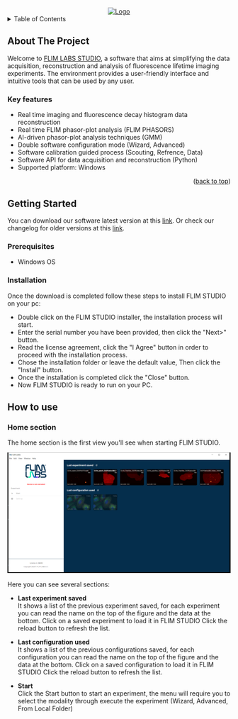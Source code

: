 <a name="readme-top"></a>

<!-- PROJECT LOGO -->
<br />
<div align="center">
  <a href="https://www.flimlabs.com/">
    <img src="../../assets/flimlabs-logo.png" alt="Logo" width="120" height="120">
  </a>
</div>


<!-- TABLE OF CONTENTS -->
<details>
  <summary>Table of Contents</summary>
  <ol>
    <li>
      <a href="#about-the-project">About The Project</a>
      <ul>
        <li><a href="#built-with">Built With</a></li>
      </ul>
    </li>
    <li>
      <a href="#getting-started">Getting Started</a>
      <ul>
        <li><a href="#prerequisites">Prerequisites</a></li>
        <li><a href="#installation">Installation</a></li>
      </ul>
    </li>
    <!-- <li><a href="#gui-usage">GUI Usage</a></li>
    <li><a href="#console-usage">Console Usage</a></li>
    <li><a href="#exported-data-visualization">Exported Data Visualization</a></li>
    <li><a href="#license">License</a></li>
    <li><a href="#contact">Contact</a></li> -->
  </ol>
</details>

<!-- ABOUT THE PROJECT -->
## About The Project

Welcome to [FLIM LABS STUDIO](https://www.flimlabs.com/flim-studio-software/), a software that aims at simplifying the data acquisition, reconstruction and analysis of fluorescence lifetime imaging experiments. The environment provides a user-friendly interface and intuitive tools that can be used by any user.




### Key features

* Real time imaging and fluorescence decay histogram data reconstruction
* Real time FLIM phasor-plot analysis (FLIM PHASORS)
* AI-driven phasor-plot analysis techniques (GMM)
* Double software configuration mode (Wizard, Advanced)
* Software calibration guided process (Scouting, Refrence, Data)
* Software API for data acquisition and reconstruction (Python)
* Supported platform: Windows

<p align="right">(<a href="#readme-top">back to top</a>)</p>

<!-- GETTING STARTED -->
## Getting Started
You can download our software latest version at this [link](https://www.flimlabs.com/setup/flimlabsstudio-installer-1.0.b6.exe). Or check our changelog for older versions at this [link](https://github.com/Federico-O-5bits/flimlabs.github.io/blob/main/products/flim-studio/changelog.md).

### Prerequisites

* Windows OS

### Installation

Once the download is completed follow these steps to install FLIM STUDIO on your pc:

* Double click on the FLIM STUDIO installer, the installation process will start.
* Enter the serial number you have been provided, then click the "Next>" button.
* Read the license agreement, click the "I Agree" button in order to proceed with the installation process.
* Chose the installation folder or leave the default value, Then click the "Install" button.
* Once the installation is completed click the "Close" button.
* Now FLIM STUDIO is ready to run on your PC.

<!-- HOW TO USE -->
## How to use

### Home section

The home section is the first view you'll see when starting FLIM STUDIO.

<div align="center">
    <img src="../../assets/flim-studio/flim-studio-home.PNG" alt="Logo"">
</div>

Here you can see several sections:

* **Last experiment saved**  
It shows a list of the previous experiment saved, for each experiment you can read the name on the top of the figure and the data at the bottom.
Click on a saved experiment to load it in FLIM STUDIO
Click the reload button to refresh the list.

* **Last configuration used**  
It shows a list of the previous configurations saved, for each configuration you can read the name on the top of the figure and the data at the bottom.
Click on a saved configuration to load it in FLIM STUDIO
Click the reload button to refresh the list.

* **Start**  
Click the Start button to start an experiment, the menu will require you to select the modality through execute the experiment (Wizard, Advanced, From Local Folder)






